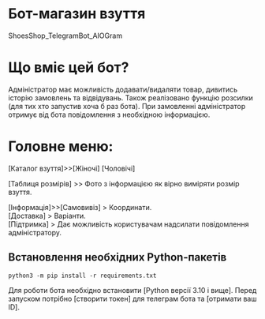 # Бот-магазин взуття
ShoesShop_TelegramBot_AIOGram
<br>

# Що вміє цей бот?

Адміністратор має можливість додавати/видаляти товар, дивитись історію замовлень та відвідувань.
Також реалізовано функцію розсилки (для тих хто запустив хоча б раз бота).
При замовленні адміністратор отримує від бота повідомлення з необхідною інформацією.

# Головне меню:

[Каталог взуття]>>[Жіночі]
	          [Чоловічі]
	          
[Таблиця розмірів] >> Фото з інформацією як вірно виміряти розмір взуття. 

[Інформація]>>[Самовивіз] > Координати.   
	      [Доставка] > Варіанти.   
	      [Підтримка] > Дає можливість користувачам надсилати повідомлення адміністратору.

## Встановлення необхідних Python-пакетів

    python3 -m pip install -r requirements.txt

Для роботи бота необхідно встановити [Python версії 3.10 і вище].
Перед запуском потрібно [створити токен] для телеграм бота та [отримати ваш ID].

